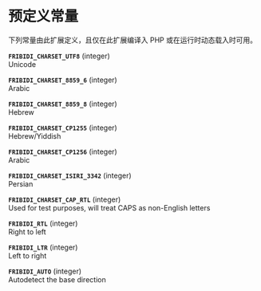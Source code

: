 预定义常量
==========

下列常量由此扩展定义，且仅在此扩展编译入 PHP 或在运行时动态载入时可用。

**`FRIBIDI_CHARSET_UTF8`** (<span class="type">integer</span>)  
<span class="simpara"> Unicode </span>

**`FRIBIDI_CHARSET_8859_6`** (<span class="type">integer</span>)  
<span class="simpara"> Arabic </span>

**`FRIBIDI_CHARSET_8859_8`** (<span class="type">integer</span>)  
<span class="simpara"> Hebrew </span>

**`FRIBIDI_CHARSET_CP1255`** (<span class="type">integer</span>)  
<span class="simpara"> Hebrew/Yiddish </span>

**`FRIBIDI_CHARSET_CP1256`** (<span class="type">integer</span>)  
<span class="simpara"> Arabic </span>

**`FRIBIDI_CHARSET_ISIRI_3342`** (<span class="type">integer</span>)  
<span class="simpara"> Persian </span>

**`FRIBIDI_CHARSET_CAP_RTL`** (<span class="type">integer</span>)  
<span class="simpara"> Used for test purposes, will treat CAPS as
non-English letters </span>

**`FRIBIDI_RTL`** (<span class="type">integer</span>)  
<span class="simpara"> Right to left </span>

**`FRIBIDI_LTR`** (<span class="type">integer</span>)  
<span class="simpara"> Left to right </span>

**`FRIBIDI_AUTO`** (<span class="type">integer</span>)  
<span class="simpara"> Autodetect the base direction </span>
